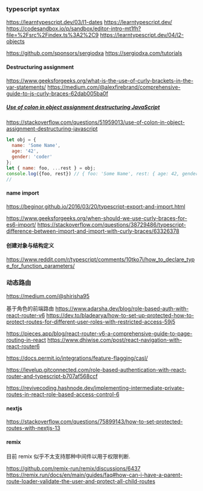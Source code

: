 ### typescript syntax

https://learntypescript.dev/03/l1-dates
https://learntypescript.dev/
https://codesandbox.io/p/sandbox/editor-intro-mt1fh?file=%2Fsrc%2Findex.ts%3A2%2C9
https://learntypescript.dev/04/l2-objects

https://github.com/sponsors/sergiodxa
https://sergiodxa.com/tutorials
#### **Destructuring assignment**

https://www.geeksforgeeks.org/what-is-the-use-of-curly-brackets-in-the-var-statements/
https://medium.com/@alexfirebrand/comprehensive-guide-to-js-curly-braces-62dab005ba0f

##### [Use of colon in object assignment destructuring JavaScript](https://stackoverflow.com/questions/51959013/use-of-colon-in-object-assignment-destructuring-javascript)

https://stackoverflow.com/questions/51959013/use-of-colon-in-object-assignment-destructuring-javascript
```javascript
let obj = {
  name: 'Some Name',
  age: '42',
  gender: 'coder'
};
let { name: foo, ...rest } = obj;
console.log({foo, rest}) // { foo: 'Some Name', rest: { age: 42, gender: 'coder' } }
//
```
#### name import

https://beginor.github.io/2016/03/20/typescript-export-and-import.html

https://www.geeksforgeeks.org/when-should-we-use-curly-braces-for-es6-import/
https://stackoverflow.com/questions/38729486/typescript-difference-between-import-and-import-with-curly-braces/63326378


#### 创建对象与结构定义

https://www.reddit.com/r/typescript/comments/10tko7i/how_to_declare_type_for_function_parameters/




### 动态路由

https://medium.com/@shirisha95

基于角色的前端路由
https://www.adarsha.dev/blog/role-based-auth-with-react-router-v6
https://dev.to/bladearya/how-to-set-up-protected-how-to-protect-routes-for-different-user-roles-with-restricted-access-59j5

https://pieces.app/blog/react-router-v6-a-comprehensive-guide-to-page-routing-in-react
https://www.dhiwise.com/post/react-navigation-with-react-router6

https://docs.permit.io/integrations/feature-flagging/casl/

https://levelup.gitconnected.com/role-based-authentication-with-react-router-and-typescript-b707af568ccf

https://revivecoding.hashnode.dev/implementing-intermediate-private-routes-in-react-role-based-access-control-6
#### nextjs 

https://stackoverflow.com/questions/75899143/how-to-set-protected-routes-with-nextjs-13


#### remix

目前 remix 似乎不太支持那种中间件以用于权限判断.

https://github.com/remix-run/remix/discussions/6437
https://remix.run/docs/en/main/guides/faq#how-can-i-have-a-parent-route-loader-validate-the-user-and-protect-all-child-routes